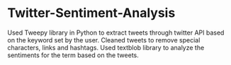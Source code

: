 # Twitter-Sentiment-Analysis
Used Tweepy library in Python to extract tweets through twitter API based on the keyword set by the user. Cleaned tweets to remove special characters, links and hashtags. Used textblob library to analyze the sentiments for the term based on the tweets.
